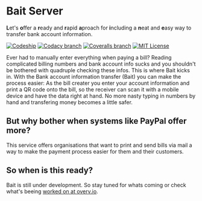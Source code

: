 # Bait Server
**L**et's **o**ffer a **r**eady and **r**apid **a**proach for **i**ncluding a **n**eat and **e**asy way to transfer bank account information.

[![Codeship](https://codeship.com/projects/736e0100-ada6-0133-7b4c-0a6881923421/status?branch=develop)](https://codeship.com/projects/132089) [![Codacy branch](https://img.shields.io/codacy/e95bfbfd04d74bb5803a174728c3f5ba/develop.svg)](https://www.codacy.com/app/johaennes-pfeifer/bait/dashboard) [![Coveralls branch](https://img.shields.io/coveralls/jpfeifer/bait/develop.svg)](https://coveralls.io/github/jpfeifer/bait?branch=develop) [![MIT License](https://img.shields.io/badge/license-MIT-blue.svg) ](https://github.com/jpfeifer/bait/blob/develop/LICENSE)

Ever had to manually enter everything when paying a bill? Reading complicated billing numbers and bank account info sucks and you shouldn't be bothered with quadruple checking these infos. This is where Bait kicks in. With the Bank account information transfer (Bait) you can make the process easier: As the bill creater you enter your account information and print a QR code onto the bill, so the receiver can scan it with a mobile device and have the data right at hand. No more nasty typing in numbers by hand and transfering money becomes a little safer. 

## But why bother when systems like PayPal offer more?

This service offers organisations that want to print and send bills via mail a way to make the payment process easier for them and their customers.

## So when is this ready?

Bait is still under development. So stay tuned for whats coming or check what's beeing [worked on at overv.io](https://overv.io/workspace/jpfeifer/helpful-albatross/board/).
